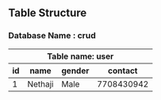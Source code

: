 ## Table Structure

### Database Name : crud

<table>
  <thead>
    <tr >
      <th colspan="4">Table name: user</th>
    </tr>
    <tr>
      <th>id</th>
      <th>name</th>
      <th>gender</th>
      <th>contact</th>
    </tr>
  </thead>
  <tr>
    <td>1</td>
    <td>Nethaji</td>
    <td>Male</td>
    <td>7708430942</td>
  </tr>
</table>
